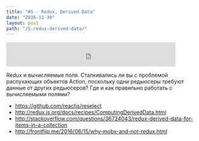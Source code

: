 ```yaml
---
title: "#5 - Redux, Derived Data"
date: "2016-11-30"
layout: post
path: "/5-redux-derived-data/"
---
```


<iframe width="450" height="65" src="https://5minreact.podster.fm/5/embed/15?link=0&ap=0" frameborder="0" allowtransparency="true"></iframe>

Redux и вычисляемые поля. Сталкивались ли вы с проблемой распухающих объектов Action, поскольку одни редьюсеры требуют данные от других редьюсеров? Где и как правильно работать с вычисляемыми полями? 

- https://github.com/reactjs/reselect
- http://redux.js.org/docs/recipes/ComputingDerivedData.html
- http://stackoverflow.com/questions/36724043/redux-derived-data-for-items-in-a-collection
- http://frontflip.me/2016/06/15/why-mobx-and-not-redux.html